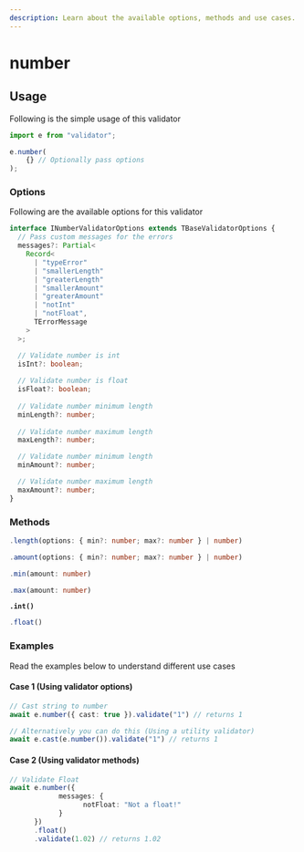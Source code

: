 ```yaml
---
description: Learn about the available options, methods and use cases.
---
```


# number

## Usage

Following is the simple usage of this validator

```typescript
import e from "validator";

e.number(
    {} // Optionally pass options
);
```

### Options

Following are the available options for this validator

```typescript
interface INumberValidatorOptions extends TBaseValidatorOptions {
  // Pass custom messages for the errors
  messages?: Partial<
    Record<
      | "typeError"
      | "smallerLength"
      | "greaterLength"
      | "smallerAmount"
      | "greaterAmount"
      | "notInt"
      | "notFloat",
      TErrorMessage
    >
  >;

  // Validate number is int
  isInt?: boolean;
  
  // Validate number is float
  isFloat?: boolean;
  
  // Validate number minimum length
  minLength?: number;
  
  // Validate number maximum length
  maxLength?: number;

  // Validate number minimum length
  minAmount?: number;

  // Validate number maximum length
  maxAmount?: number;
}
```

### Methods

```typescript
.length(options: { min?: number; max?: number } | number)
```

```typescript
.amount(options: { min?: number; max?: number } | number)
```

```typescript
.min(amount: number)
```

```typescript
.max(amount: number)
```

<pre class="language-typescript"><code class="lang-typescript"><strong>.int()
</strong></code></pre>

```typescript
.float()
```

### Examples

Read the examples below to understand different use cases

#### Case 1 (Using validator options)

```typescript
// Cast string to number
await e.number({ cast: true }).validate("1") // returns 1

// Alternatively you can do this (Using a utility validator)
await e.cast(e.number()).validate("1") // returns 1
```

#### Case 2 (Using validator methods)

```typescript
// Validate Float
await e.number({
            messages: {
                  notFloat: "Not a float!"
            }
      })
      .float()
      .validate(1.02) // returns 1.02
```
